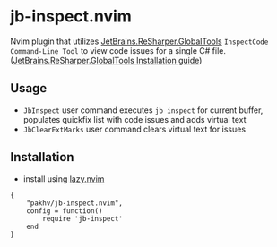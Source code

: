 # jb-inspect.nvim

Nvim plugin that utilizes [JetBrains.ReSharper.GlobalTools](https://www.jetbrains.com/help/resharper/InspectCode.html) `InspectCode Command-Line Tool` to view code issues for a single C# file. ([JetBrains.ReSharper.GlobalTools Installation guide](https://www.jetbrains.com/help/resharper/ReSharper_Command_Line_Tools.html#install-and-use-resharper-command-line-tools-as-net-core-tools))

## Usage

- `JbInspect` user command executes `jb inspect` for current buffer, populates quickfix list with code issues and adds virtual text
- `JbClearExtMarks` user command clears virtual text for issues

## Installation

- install using [lazy.nvim](https://github.com/folke/lazy.nvim)

```
{
    "pakhv/jb-inspect.nvim",
    config = function()
        require 'jb-inspect'
    end
}
```
